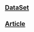 [DataSet](https://www.kaggle.com/datasets/maharshipandya/-cryptocurrency-historical-prices-dataset)
---
[Article](https://www.sciencedirect.com/science/article/pii/S1057521923005719?ref=pdf_download&fr=RR-2&rr=84273dd248ce02aa)
---

